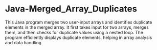 # Java-Merged_Array_Duplicates
This Java program merges two user-input arrays and identifies duplicate elements in the merged array. It first takes input for two arrays, merges them, and then checks for duplicate values using a nested loop. The program efficiently displays duplicate elements, helping in array analysis and data handling.
